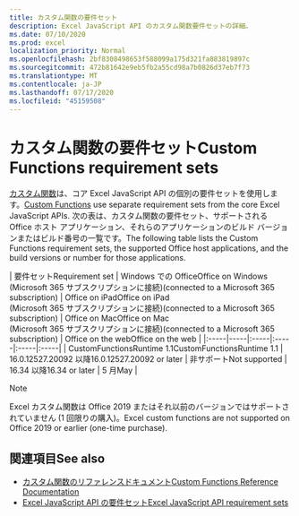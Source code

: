 ```yaml
---
title: カスタム関数の要件セット
description: Excel JavaScript API のカスタム関数要件セットの詳細。
ms.date: 07/10/2020
ms.prod: excel
localization_priority: Normal
ms.openlocfilehash: 2bf8308498653f588099a175d321fa883819897c
ms.sourcegitcommit: 472b81642e9eb5fb2a55cd98a7b0826d37eb7f73
ms.translationtype: MT
ms.contentlocale: ja-JP
ms.lasthandoff: 07/17/2020
ms.locfileid: "45159508"
---
```

# <a name="custom-functions-requirement-sets"></a><span data-ttu-id="4e15e-103">カスタム関数の要件セット</span><span class="sxs-lookup"><span data-stu-id="4e15e-103">Custom Functions requirement sets</span></span>

<span data-ttu-id="4e15e-104">[カスタム関数](./custom-functions-overview.md)は、コア Excel JavaScript API の個別の要件セットを使用します。</span><span class="sxs-lookup"><span data-stu-id="4e15e-104">[Custom Functions](./custom-functions-overview.md) use separate requirement sets from the core Excel JavaScript APIs.</span></span> <span data-ttu-id="4e15e-105">次の表は、カスタム関数の要件セット、サポートされる Office ホスト アプリケーション、それらのアプリケーションのビルド バージョンまたはビルド番号の一覧です。</span><span class="sxs-lookup"><span data-stu-id="4e15e-105">The following table lists the Custom Functions requirement sets, the supported Office host applications, and the build versions or number for those applications.</span></span>

|  <span data-ttu-id="4e15e-106">要件セット</span><span class="sxs-lookup"><span data-stu-id="4e15e-106">Requirement set</span></span>  |  <span data-ttu-id="4e15e-107">Windows での Office</span><span class="sxs-lookup"><span data-stu-id="4e15e-107">Office on Windows</span></span><br><span data-ttu-id="4e15e-108">(Microsoft 365 サブスクリプションに接続)</span><span class="sxs-lookup"><span data-stu-id="4e15e-108">(connected to a Microsoft 365 subscription)</span></span>  |  <span data-ttu-id="4e15e-109">Office on iPad</span><span class="sxs-lookup"><span data-stu-id="4e15e-109">Office on iPad</span></span><br><span data-ttu-id="4e15e-110">(Microsoft 365 サブスクリプションに接続)</span><span class="sxs-lookup"><span data-stu-id="4e15e-110">(connected to a Microsoft 365 subscription)</span></span>  |  <span data-ttu-id="4e15e-111">Office on Mac</span><span class="sxs-lookup"><span data-stu-id="4e15e-111">Office on Mac</span></span><br><span data-ttu-id="4e15e-112">(Microsoft 365 サブスクリプションに接続)</span><span class="sxs-lookup"><span data-stu-id="4e15e-112">(connected to a Microsoft 365 subscription)</span></span>  | <span data-ttu-id="4e15e-113">Office on the web</span><span class="sxs-lookup"><span data-stu-id="4e15e-113">Office on the web</span></span> |
|:-----|-----|:-----|:-----|:-----|:-----|
| <span data-ttu-id="4e15e-114">CustomFunctionsRuntime 1.1</span><span class="sxs-lookup"><span data-stu-id="4e15e-114">CustomFunctionsRuntime 1.1</span></span> | <span data-ttu-id="4e15e-115">16.0.12527.20092 以降</span><span class="sxs-lookup"><span data-stu-id="4e15e-115">16.0.12527.20092 or later</span></span> | <span data-ttu-id="4e15e-116">非サポート</span><span class="sxs-lookup"><span data-stu-id="4e15e-116">Not supported</span></span> | <span data-ttu-id="4e15e-117">16.34 以降</span><span class="sxs-lookup"><span data-stu-id="4e15e-117">16.34 or later</span></span> | <span data-ttu-id="4e15e-118">5 月</span><span class="sxs-lookup"><span data-stu-id="4e15e-118">May</span></span> |

> [!NOTE]
> <span data-ttu-id="4e15e-119">Excel カスタム関数は Office 2019 またはそれ以前のバージョンではサポートされていません (1 回限りの購入)。</span><span class="sxs-lookup"><span data-stu-id="4e15e-119">Excel custom functions are not supported on Office 2019 or earlier (one-time purchase).</span></span>

## <a name="see-also"></a><span data-ttu-id="4e15e-120">関連項目</span><span class="sxs-lookup"><span data-stu-id="4e15e-120">See also</span></span>

- [<span data-ttu-id="4e15e-121">カスタム関数のリファレンスドキュメント</span><span class="sxs-lookup"><span data-stu-id="4e15e-121">Custom Functions Reference Documentation</span></span>](/javascript/api/custom-functions-runtime)
- [<span data-ttu-id="4e15e-122">Excel JavaScript API の要件セット</span><span class="sxs-lookup"><span data-stu-id="4e15e-122">Excel JavaScript API requirement sets</span></span>](../reference/requirement-sets/excel-api-requirement-sets.md)
